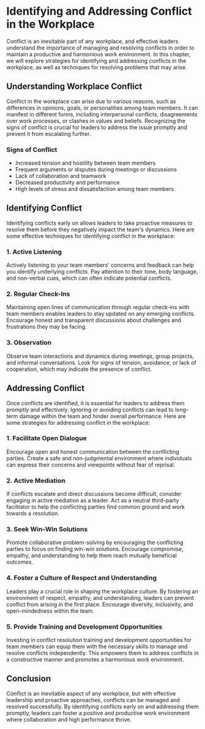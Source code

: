 Identifying and Addressing Conflict in the Workplace
=========================================================================================================

Conflict is an inevitable part of any workplace, and effective leaders understand the importance of managing and resolving conflicts in order to maintain a productive and harmonious work environment. In this chapter, we will explore strategies for identifying and addressing conflicts in the workplace, as well as techniques for resolving problems that may arise.

Understanding Workplace Conflict
--------------------------------

Conflict in the workplace can arise due to various reasons, such as differences in opinions, goals, or personalities among team members. It can manifest in different forms, including interpersonal conflicts, disagreements over work processes, or clashes in values and beliefs. Recognizing the signs of conflict is crucial for leaders to address the issue promptly and prevent it from escalating further.

### Signs of Conflict

* Increased tension and hostility between team members
* Frequent arguments or disputes during meetings or discussions
* Lack of collaboration and teamwork
* Decreased productivity and performance
* High levels of stress and dissatisfaction among team members

Identifying Conflict
--------------------

Identifying conflicts early on allows leaders to take proactive measures to resolve them before they negatively impact the team's dynamics. Here are some effective techniques for identifying conflict in the workplace:

### 1. Active Listening

Actively listening to your team members' concerns and feedback can help you identify underlying conflicts. Pay attention to their tone, body language, and non-verbal cues, which can often indicate potential conflicts.

### 2. Regular Check-Ins

Maintaining open lines of communication through regular check-ins with team members enables leaders to stay updated on any emerging conflicts. Encourage honest and transparent discussions about challenges and frustrations they may be facing.

### 3. Observation

Observe team interactions and dynamics during meetings, group projects, and informal conversations. Look for signs of tension, avoidance, or lack of cooperation, which may indicate the presence of conflict.

Addressing Conflict
-------------------

Once conflicts are identified, it is essential for leaders to address them promptly and effectively. Ignoring or avoiding conflicts can lead to long-term damage within the team and hinder overall performance. Here are some strategies for addressing conflict in the workplace:

### 1. Facilitate Open Dialogue

Encourage open and honest communication between the conflicting parties. Create a safe and non-judgmental environment where individuals can express their concerns and viewpoints without fear of reprisal.

### 2. Active Mediation

If conflicts escalate and direct discussions become difficult, consider engaging in active mediation as a leader. Act as a neutral third-party facilitator to help the conflicting parties find common ground and work towards a resolution.

### 3. Seek Win-Win Solutions

Promote collaborative problem-solving by encouraging the conflicting parties to focus on finding win-win solutions. Encourage compromise, empathy, and understanding to help them reach mutually beneficial outcomes.

### 4. Foster a Culture of Respect and Understanding

Leaders play a crucial role in shaping the workplace culture. By fostering an environment of respect, empathy, and understanding, leaders can prevent conflict from arising in the first place. Encourage diversity, inclusivity, and open-mindedness within the team.

### 5. Provide Training and Development Opportunities

Investing in conflict resolution training and development opportunities for team members can equip them with the necessary skills to manage and resolve conflicts independently. This empowers them to address conflicts in a constructive manner and promotes a harmonious work environment.

Conclusion
----------

Conflict is an inevitable aspect of any workplace, but with effective leadership and proactive approaches, conflicts can be managed and resolved successfully. By identifying conflicts early on and addressing them promptly, leaders can foster a positive and productive work environment where collaboration and high performance thrive.
